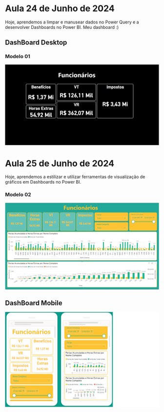 # Aula 24 de Junho de 2024

Hoje, aprendemos a limpar e manusear dados no Power Query e a desenvolver Dashboards no Power BI.
Meu dashboard :)

## DashBoard Desktop

### Modelo 01
![img](/Aula01/image.png)

# Aula 25 de Junho de 2024

Hoje, aprendemos a estilizar e utilizar ferramentas de visualização de gráficos em Dashboards no Power BI.

### Modelo 02
![img](/Aula01/g02.png)

## DashBoard Mobile
![img](/Aula01/03.png)